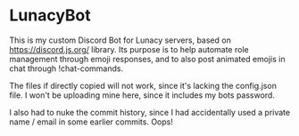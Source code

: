 # LunacyBot

This is my custom Discord Bot for Lunacy servers, based on https://discord.js.org/ library. Its purpose is to help automate role management through emoji responses, and to also post animated emojis in chat through !chat-commands.

The files if directly copied will not work, since it's lacking the config.json file. I won't be uploading mine here, since it includes my bots password.

I also had to nuke the commit history, since I had accidentally used a private name / email in some earlier commits. Oops!
